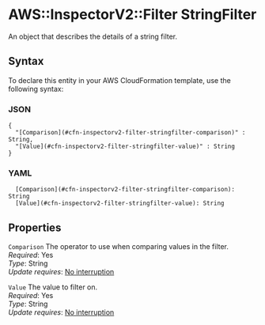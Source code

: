 # AWS::InspectorV2::Filter StringFilter<a name="aws-properties-inspectorv2-filter-stringfilter"></a>

An object that describes the details of a string filter\.

## Syntax<a name="aws-properties-inspectorv2-filter-stringfilter-syntax"></a>

To declare this entity in your AWS CloudFormation template, use the following syntax:

### JSON<a name="aws-properties-inspectorv2-filter-stringfilter-syntax.json"></a>

```
{
  "[Comparison](#cfn-inspectorv2-filter-stringfilter-comparison)" : String,
  "[Value](#cfn-inspectorv2-filter-stringfilter-value)" : String
}
```

### YAML<a name="aws-properties-inspectorv2-filter-stringfilter-syntax.yaml"></a>

```
  [Comparison](#cfn-inspectorv2-filter-stringfilter-comparison): String
  [Value](#cfn-inspectorv2-filter-stringfilter-value): String
```

## Properties<a name="aws-properties-inspectorv2-filter-stringfilter-properties"></a>

`Comparison` <a name="cfn-inspectorv2-filter-stringfilter-comparison"></a>
The operator to use when comparing values in the filter\.  
_Required_: Yes  
_Type_: String  
_Update requires_: [No interruption](https://docs.aws.amazon.com/AWSCloudFormation/latest/UserGuide/using-cfn-updating-stacks-update-behaviors.html#update-no-interrupt)

`Value` <a name="cfn-inspectorv2-filter-stringfilter-value"></a>
The value to filter on\.  
_Required_: Yes  
_Type_: String  
_Update requires_: [No interruption](https://docs.aws.amazon.com/AWSCloudFormation/latest/UserGuide/using-cfn-updating-stacks-update-behaviors.html#update-no-interrupt)
